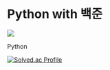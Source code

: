 <div>
  <h1>Python with 백준</h1>
  <img src="https://img.shields.io/badge/Python-3776AB?style=for-the-badge&logo=Python&logoColor=white">

  <p>
    Python 
  </p>

  [![Solved.ac Profile](http://mazassumnida.wtf/api/v2/generate_badge?boj=gladj10619)](https://solved.ac/gladj10619/)
</div>
